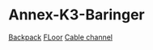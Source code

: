 # Annex-K3-Baringer

[Backpack](./Backpack/README.md)
[FLoor](./Floor/README.md)
[Cable channel](./Cable%20channel/README.md)
